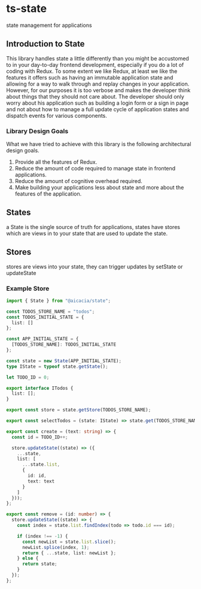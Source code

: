 # ts-state

state management for applications

## Introduction to State

This library handles state a little differently than you might be accustomed to in your day-to-day frontend development, especially if you do a lot of coding with Redux. To some extent we like Redux, at least we like the features it offers such as having an immutable application state and allowing for a way to walk through and replay changes in your application. However, for our purposes it is too verbose and makes the developer think about things that they should not care about. The developer should only worry about his application such as building a login form or a sign in page and not about how to manage a full update cycle of application states and dispatch events for various components.

### Library Design Goals

What we have tried to achieve with this library is the following architectural design goals.

1. Provide all the features of Redux.
2. Reduce the amount of code required to manage state in frontend applications.
3. Reduce the amount of cognitive overhead required.
4. Make building your applications less about state and more about the features of the application.

## States

a State is the single source of truth for applications, states have stores which are views in to your state that are used to update the state.

## Stores

stores are views into your state, they can trigger updates by setState or updateState

### Example Store

```typescript
import { State } from "@aicacia/state";

const TODOS_STORE_NAME = "todos";
const TODOS_INITIAL_STATE = {
  list: []
};

const APP_INITIAL_STATE = {
  [TODOS_STORE_NAME]: TODOS_INITIAL_STATE
};

const state = new State(APP_INITIAL_STATE);
type IState = typeof state.getState();

let TODO_ID = 0;

export interface ITodos {
  list: [];
}

export const store = state.getStore(TODOS_STORE_NAME);

export const selectTodos = (state: IState) => state.get(TODOS_STORE_NAME).list;

export const create = (text: string) => {
  const id = TODO_ID++;

  store.updateState((state) => ({
    ...state,
    list: [
      ...state.list,
      {
        id: id,
        text: text
      }
    ]
  }));
};

export const remove = (id: number) => {
  store.updateState((state) => {
    const index = state.list.findIndex(todo => todo.id === id);

    if (index !== -1) {
      const newList = state.list.slice();
      newList.splice(index, 1);
      return { ...state, list: newList };
    } else {
      return state;
    }
  });
};
```
